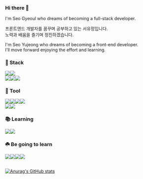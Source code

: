### Hi there 👋

<!--
**SEOg-u/SEOg-u** is a ✨ _special_ ✨ repository because its `README.md` (this file) appears on your GitHub profile.

Here are some ideas to get you started:

- 🔭 I’m currently working on ...
- 🌱 I’m currently learning ...
- 👯 I’m looking to collaborate on ...
- 🤔 I’m looking for help with ...
- 💬 Ask me about ...
- 📫 How to reach me: ...
- 😄 Pronouns: ...
- ⚡ Fun fact: ...
-->
I'm Seo Gyeoul who dreams of becoming a full-stack developer.
<p>
  프론트엔드 개발자를 꿈꾸며 공부하고 있는 서유정입니다.
  </br>
  노력과 배움을 즐기며 정진하겠습니다.
</p>

<p>
  I'm Seo Yujeong who dreams of becoming a front-end developer.
  </br>
  I'll move forward enjoying the effort and learning.
</p>

<h3>🦄 Stack</h3>
<div style="display: flex;">
  <img src="https://img.shields.io/badge/C-A8B9CC?style=flat-square&logo=C&logoColor=white" />
  <img src="https://img.shields.io/badge/JavaScript-F7DF1E?style=flat-square&logo=JavaScript&logoColor=white" />
</div>
<div style="display: flex;">
  <img src="https://img.shields.io/badge/HTML5-E34F26?style=flat-square&logo=HTML5&logoColor=white" />
  <img src="https://img.shields.io/badge/CSS3-1572B6?style=flat-square&logo=CSS3&logoColor=white" />
  <img src="https://img.shields.io/badge/React-61DAFB?style=flat-square&logo=React&logoColor=white" />
</div>

<h3>🎁 Tool</h3>
<div style="display: flex;">
  <img src="https://img.shields.io/badge/Git-F05032?style=flat-square&logo=Git&logoColor=white" />
  <img src="https://img.shields.io/badge/GitHub-181717?style=flat-square&logo=GitHub&logoColor=white" />
  <img src="https://img.shields.io/badge/Visual Studio-5C2D91?style=flat-square&logo=Visual Studio&logoColor=white" />
  <img src="https://img.shields.io/badge/Visual Studio Code-007ACC?style=flat-square&logo=Visual Studio Code&logoColor=white" />
</div>
<div style="display: flex;">
  <img src="https://img.shields.io/badge/Notion-000000?style=flat-square&logo=Notion&logoColor=white" />
  <img src="https://img.shields.io/badge/Figma-000000?style=flat-square&logo=Figma&logoColor=white" />
</div>

<h3>📚 Learning</h3>
<div style="display: flex;">
  <img src="https://img.shields.io/badge/C++-00599C?style=flat-square&logo=C++&logoColor=white" />
  <img src="https://img.shields.io/badge/Swift-F05138?style=flat-square&logo=Swift&logoColor=white" />
</div>

<h3>☘️ Be going to learn</h3>
<div style="display: flex;">
  <img src="https://img.shields.io/badge/TypeScript-3178C6?style=flat-square&logo=TypeScript&logoColor=white"/>
  <img src="https://img.shields.io/badge/Node.js-339933?style=flat-square&logo=Node.js&logoColor=white" />
  <img src="https://img.shields.io/badge/Java-F24E1E?style=flat-square&logo=Java&logoColor=white" />
  <img src="https://img.shields.io/badge/Go-00ADD8?style=flat-square&logo=Go&logoColor=white" />
</div>

</br>

[![Anurag's GitHub stats](https://github-readme-stats.vercel.app/api?username=SEOg-u)](https://github.com/SEOg-u/github-readme-stats)
